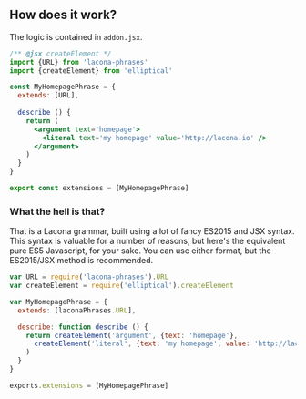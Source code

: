 
## How does it work?

The logic is contained in `addon.jsx`.

```jsx
/** @jsx createElement */
import {URL} from 'lacona-phrases'
import {createElement} from 'elliptical'

const MyHomepagePhrase = {
  extends: [URL],
  
  describe () {
    return (
      <argument text='homepage'>
        <literal text='my homepage' value='http://lacona.io' />
      </argument>
    )
  }
}

export const extensions = [MyHomepagePhrase]
```

### What the hell is that?

That is a Lacona grammar, built using a lot of fancy ES2015 and JSX syntax.
This syntax is valuable for a number of reasons, but here's the equivalent
pure ES5 Javascript, for your sake. You can use either format,
but the ES2015/JSX method is recommended.

```js
var URL = require('lacona-phrases').URL
var createElement = require('elliptical').createElement

var MyHomepagePhrase = {
  extends: [laconaPhrases.URL],

  describe: function describe () {
    return createElement('argument', {text: 'homepage'},
      createElement('literal', {text: 'my homepage', value: 'http://lacona.io'})
    )
  }
}

exports.extensions = [MyHomepagePhrase]
```
